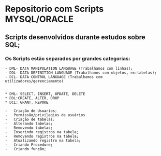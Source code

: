 # Repositorio com Scripts MYSQL/ORACLE

##  Scripts desenvolvidos durante estudos sobre SQL;

### Os Scripts estão separados por grandes categorias:

    - DML- DATA MANIPULATION LANGUAGE (Trabalhamos com linhas);
    - DDL- DATA DEFINITION LANGUAGE (Trabalhamos com objetos, ex:tabelas);
    - DCL- DATA CONTROL LANGUAGE (Trabalhamos com utilizadores/gerenciamento)


    * DML: SELECT, INSERT, UPDATE, DELETE
    * DDL:CREATE, ALTER, DROP
    * DCL: GRANT, REVOKE

    -   Criação de Usuarios;
    -   Permissão/privilegios de usuários
    -   Criação de tabelas;
    -   Alterando tabelas;
    -   Removendo tabelas;
    -   Inserindo registros na tabela;
    -   Removendo registros na tabela;
    -   Atualizando registro na tabela;
    -   Criando Procedure;
    -   Criando função;



